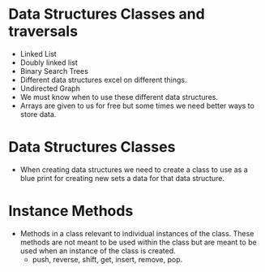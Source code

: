 # Data Structures Classes and traversals
- Linked List
- Doubly linked list
- Binary Search Trees
- Different data structures excel on different things.
- Undirected Graph
- We must know when to use these different data structures.
- Arrays are given to us for free but some times we need better ways to store data.

# Data Structures Classes
- When creating data structures we need to create a class to use as a blue print for creating new sets a data for that data structure.

# Instance Methods
- Methods in a class relevant to individual instances of the class. These methods are not meant to be used within the class but are meant to be used when an instance of the class is created.
    - push, reverse, shift, get, insert, remove, pop.